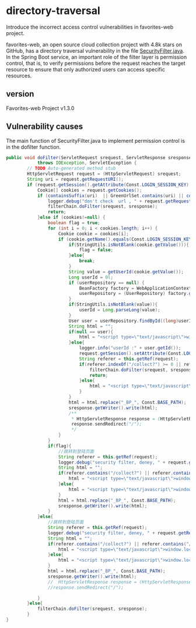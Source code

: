 # directory-traversal
Introduce the incorrect access control vulnerabilities in favorites-web project.

favorites-web, an open source cloud collection project with 4.8k stars on GitHub, has a directory traversal vulnerability in the file [SecurityFilter.java](https://github.com/cloudfavorites/favorites-web/blob/master/app/src/main/java/com/favorites/comm/filter/SecurityFilter.java). In the Spring Boot service, an important role of the filter layer is permission control, that is, to verify permissions before the request reaches the target resource to ensure that only authorized users can access specific resources.


## version
Favorites-web Project v1.3.0

## Vulnerability causes
The main function of SecurityFilter.java to implement permission control is in the dofilter function.

```java
public void doFilter(ServletRequest srequest, ServletResponse sresponse, FilterChain filterChain)
			throws IOException, ServletException {
		// TODO Auto-generated method stub
		HttpServletRequest request = (HttpServletRequest) srequest;
		String uri = request.getRequestURI();
		if (request.getSession().getAttribute(Const.LOGIN_SESSION_KEY) == null) {
			Cookie[] cookies = request.getCookies();
			if (containsSuffix(uri)  || GreenUrlSet.contains(uri) || containsKey(uri)) {
				logger.debug("don't check  url , " + request.getRequestURI());
				filterChain.doFilter(srequest, sresponse);
				return;
			}else if (cookies!=null) {
				boolean flag = true;
				for (int i = 0; i < cookies.length; i++) {
					Cookie cookie = cookies[i];
					if (cookie.getName().equals(Const.LOGIN_SESSION_KEY)) {
						if(StringUtils.isNotBlank(cookie.getValue())){
							flag = false;
						}else{
							break;
						}
						String value = getUserId(cookie.getValue());
						Long userId = 0l;
						if (userRepository == null) {
							BeanFactory factory = WebApplicationContextUtils.getRequiredWebApplicationContext(request.getServletContext());
							userRepository = (UserRepository) factory.getBean("userRepository");
						}
						if(StringUtils.isNotBlank(value)){
							userId = Long.parseLong(value);
						}
						User user = userRepository.findById((long)userId);
						String html = "";
						if(null == user){
							html = "<script type=\"text/javascript\">window.location.href=\"_BP_login\"</script>";
						}else{
							logger.info("userId :" + user.getId());
							request.getSession().setAttribute(Const.LOGIN_SESSION_KEY, user);
							String referer = this.getRef(request);
							if(referer.indexOf("/collect?") >= 0 || referer.indexOf("/lookAround") >= 0){
								filterChain.doFilter(srequest, sresponse);
								return;
							}else{
								html = "<script type=\"text/javascript\">window.location.href=\"_BP_\"</script>";
							}
						}
						html = html.replace("_BP_", Const.BASE_PATH);
						sresponse.getWriter().write(html);
						/**
						 * HttpServletResponse response = (HttpServletResponse) sresponse;
						 response.sendRedirect("/");
						 */
					}
				}
				if(flag){
					//跳转到登陆页面
					String referer = this.getRef(request);
					logger.debug("security filter, deney, " + request.getRequestURI());
					String html = "";
					if(referer.contains("/collect?") || referer.contains("/lookAround")){
						html = "<script type=\"text/javascript\">window.location.href=\"_BP_login\"</script>";
					}else{
						html = "<script type=\"text/javascript\">window.location.href=\"_BP_index\"</script>";
					}
					html = html.replace("_BP_", Const.BASE_PATH);
					sresponse.getWriter().write(html);
				}
			}else{
				//跳转到登陆页面
				String referer = this.getRef(request);
				logger.debug("security filter, deney, " + request.getRequestURI());
				String html = "";
				if(referer.contains("/collect?") || referer.contains("/lookAround")){
					html = "<script type=\"text/javascript\">window.location.href=\"_BP_login\"</script>";
				}else{
					html = "<script type=\"text/javascript\">window.location.href=\"_BP_index\"</script>";
				}
				html = html.replace("_BP_", Const.BASE_PATH);
				sresponse.getWriter().write(html);
				//	HttpServletResponse response = (HttpServletResponse) sresponse;
				//response.sendRedirect("/");

			}
		}else{
			filterChain.doFilter(srequest, sresponse);
		}
}
```
